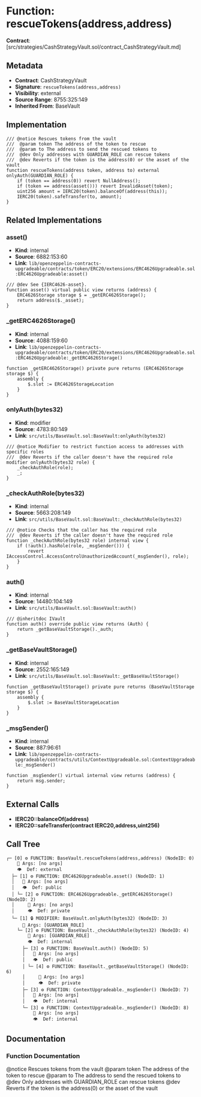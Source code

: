 # Function: rescueTokens(address,address)

**Contract**: [src/strategies/CashStrategyVault.sol/contract_CashStrategyVault.md]

## Metadata

- **Contract**: CashStrategyVault
- **Signature**: `rescueTokens(address,address)`
- **Visibility**: external
- **Source Range**: 8755:325:149
- **Inherited From**: BaseVault

## Implementation

```solidity
/// @notice Rescues tokens from the vault
///  @param token The address of the token to rescue
///  @param to The address to send the rescued tokens to
///  @dev Only addresses with GUARDIAN_ROLE can rescue tokens
///  @dev Reverts if the token is the address(0) or the asset of the vault
function rescueTokens(address token, address to) external onlyAuth(GUARDIAN_ROLE) {
    if (token == address(0)) revert NullAddress();
    if (token == address(asset())) revert InvalidAsset(token);
    uint256 amount = IERC20(token).balanceOf(address(this));
    IERC20(token).safeTransfer(to, amount);
}
```

## Related Implementations

### asset()

- **Kind**: internal
- **Source**: 6882:153:60
- **Link**: `lib/openzeppelin-contracts-upgradeable/contracts/token/ERC20/extensions/ERC4626Upgradeable.sol:ERC4626Upgradeable:asset()`

```solidity
/// @dev See {IERC4626-asset}. 
function asset() virtual public view returns (address) {
    ERC4626Storage storage $ = _getERC4626Storage();
    return address($._asset);
}
```

### _getERC4626Storage()

- **Kind**: internal
- **Source**: 4088:159:60
- **Link**: `lib/openzeppelin-contracts-upgradeable/contracts/token/ERC20/extensions/ERC4626Upgradeable.sol:ERC4626Upgradeable:_getERC4626Storage()`

```solidity
function _getERC4626Storage() private pure returns (ERC4626Storage storage $) {
    assembly {
        $.slot := ERC4626StorageLocation
    }
}
```

### onlyAuth(bytes32)

- **Kind**: modifier
- **Source**: 4783:80:149
- **Link**: `src/utils/BaseVault.sol:BaseVault:onlyAuth(bytes32)`

```solidity
/// @notice Modifier to restrict function access to addresses with specific roles
///  @dev Reverts if the caller doesn't have the required role
modifier onlyAuth(bytes32 role) {
    _checkAuthRole(role);
    _;
}
```

### _checkAuthRole(bytes32)

- **Kind**: internal
- **Source**: 5663:208:149
- **Link**: `src/utils/BaseVault.sol:BaseVault:_checkAuthRole(bytes32)`

```solidity
/// @notice Checks that the caller has the required role
///  @dev Reverts if the caller doesn't have the required role
function _checkAuthRole(bytes32 role) internal view {
    if (!auth().hasRole(role, _msgSender())) {
        revert IAccessControl.AccessControlUnauthorizedAccount(_msgSender(), role);
    }
}
```

### auth()

- **Kind**: internal
- **Source**: 14480:104:149
- **Link**: `src/utils/BaseVault.sol:BaseVault:auth()`

```solidity
/// @inheritdoc IVault
function auth() override public view returns (Auth) {
    return _getBaseVaultStorage()._auth;
}
```

### _getBaseVaultStorage()

- **Kind**: internal
- **Source**: 2552:165:149
- **Link**: `src/utils/BaseVault.sol:BaseVault:_getBaseVaultStorage()`

```solidity
function _getBaseVaultStorage() private pure returns (BaseVaultStorage storage $) {
    assembly {
        $.slot := BaseVaultStorageLocation
    }
}
```

### _msgSender()

- **Kind**: internal
- **Source**: 887:96:61
- **Link**: `lib/openzeppelin-contracts-upgradeable/contracts/utils/ContextUpgradeable.sol:ContextUpgradeable:_msgSender()`

```solidity
function _msgSender() virtual internal view returns (address) {
    return msg.sender;
}
```

## External Calls

- **IERC20::balanceOf(address)**
- **IERC20::safeTransfer(contract IERC20,address,uint256)**

## Call Tree

```
┌─ [0] ⚙️ FUNCTION: BaseVault.rescueTokens(address,address) (NodeID: 0)
    💬 Args: [no args]
    👁️  Def: external
  ├─ [1] ⚙️ FUNCTION: ERC4626Upgradeable.asset() (NodeID: 1)
  │   💬 Args: [no args]
  │   👁️  Def: public
  │ └─ [2] ⚙️ FUNCTION: ERC4626Upgradeable._getERC4626Storage() (NodeID: 2)
  │     💬 Args: [no args]
  │     👁️  Def: private
  └─ [1] 🔒 MODIFIER: BaseVault.onlyAuth(bytes32) (NodeID: 3)
      💬 Args: [GUARDIAN_ROLE]
    └─ [2] ⚙️ FUNCTION: BaseVault._checkAuthRole(bytes32) (NodeID: 4)
        💬 Args: [GUARDIAN_ROLE]
        👁️  Def: internal
      ├─ [3] ⚙️ FUNCTION: BaseVault.auth() (NodeID: 5)
      │   💬 Args: [no args]
      │   👁️  Def: public
      │ └─ [4] ⚙️ FUNCTION: BaseVault._getBaseVaultStorage() (NodeID: 6)
      │     💬 Args: [no args]
      │     👁️  Def: private
      ├─ [3] ⚙️ FUNCTION: ContextUpgradeable._msgSender() (NodeID: 7)
      │   💬 Args: [no args]
      │   👁️  Def: internal
      └─ [3] ⚙️ FUNCTION: ContextUpgradeable._msgSender() (NodeID: 8)
          💬 Args: [no args]
          👁️  Def: internal
```

## Documentation

### Function Documentation

@notice Rescues tokens from the vault
 @param token The address of the token to rescue
 @param to The address to send the rescued tokens to
 @dev Only addresses with GUARDIAN_ROLE can rescue tokens
 @dev Reverts if the token is the address(0) or the asset of the vault
